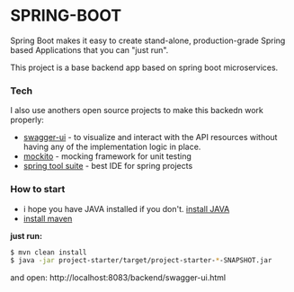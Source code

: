 # SPRING-BOOT
Spring Boot makes it easy to create stand-alone, production-grade Spring based Applications that you can "just run".

This project is a base backend app based on spring boot microservices.

### Tech

I also use anothers open source projects to make this backedn work properly:

* [swagger-ui] - to visualize and interact with the API resources without having any of the implementation logic in place.
* [mockito] - mocking framework for unit testing
* [spring tool suite] - best IDE for spring projects

### How to start
* i hope you have JAVA installed if you don't. [install JAVA]
* [install maven]

**just run:**
```sh
$ mvn clean install
$ java -jar project-starter/target/project-starter-*-SNAPSHOT.jar
```
and open: http://localhost:8083/backend/swagger-ui.html

[//]: # (These are reference links used in the body of this note and get stripped out when the markdown processor does its job. There is no need to format nicely because it shouldn't be seen. Thanks SO - http://stackoverflow.com/questions/4823468/store-comments-in-markdown-syntax)

   [spring-boot]: <http://spring.io/projects/spring-boot>
   [swagger-ui]: <https://swagger.io/tools/swagger-ui/>
   [mockito]: <https://site.mockito.org>
   [spring tool suite]: <https://spring.io/tools>
   [install maven]: <https://maven.apache.org/install.html>
   [install JAVA]: https://www.java.com/es/download/
